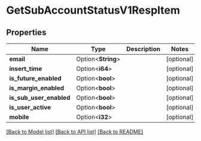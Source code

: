 # GetSubAccountStatusV1RespItem

## Properties

Name | Type | Description | Notes
------------ | ------------- | ------------- | -------------
**email** | Option<**String**> |  | [optional]
**insert_time** | Option<**i64**> |  | [optional]
**is_future_enabled** | Option<**bool**> |  | [optional]
**is_margin_enabled** | Option<**bool**> |  | [optional]
**is_sub_user_enabled** | Option<**bool**> |  | [optional]
**is_user_active** | Option<**bool**> |  | [optional]
**mobile** | Option<**i32**> |  | [optional]

[[Back to Model list]](../README.md#documentation-for-models) [[Back to API list]](../README.md#documentation-for-api-endpoints) [[Back to README]](../README.md)



